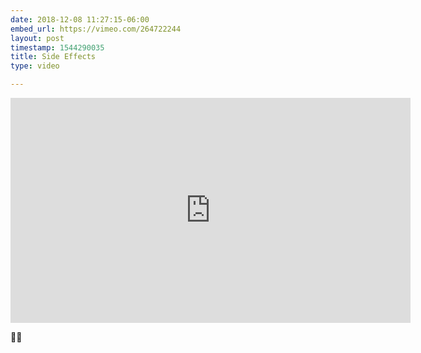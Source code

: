 ```yaml
---
date: 2018-12-08 11:27:15-06:00
embed_url: https://vimeo.com/264722244
layout: post
timestamp: 1544290035
title: Side Effects
type: video

---
```

<iframe src="https://player.vimeo.com/video/264722244?app_id=122963" width="640" height="360" frameborder="0" title="Side Effects" allow="autoplay; fullscreen" allowfullscreen></iframe>

💞🐶